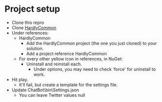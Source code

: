 # Project setup

 - Clone this repro
 - Clone [HardlyCommon](https://github.com/hardlydifficult/HardlyCommon)
 - Under references:
   - HardlyCommon
     - Add the HardlyCommon project (the one you just cloned) to your solution.
     - Add a project reference HardlyCommon
   - For every other yellow icon in references, in NuGet:
     - Uninstall and reinstall each.
       - Under options, you may need to check 'force' for uninstall to work.
 - Hit play.
   - It'll fail, but create a template for the settings file.
 - Update ChatBot\bin\Settings.json
    - You can leave Twitter values null